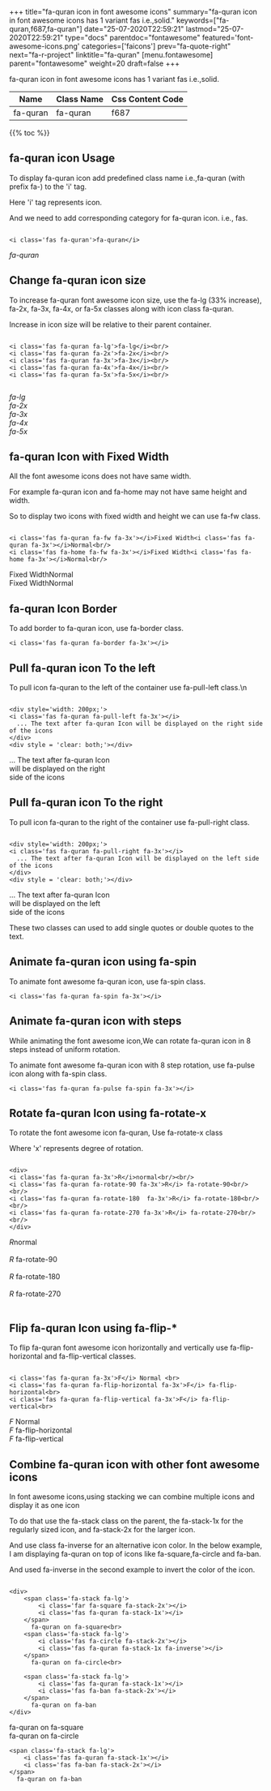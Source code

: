 +++
title="fa-quran icon in font awesome icons"
summary="fa-quran icon in font awesome icons has 1 variant fas i.e.,solid."
keywords=["fa-quran,f687,fa-quran"]
date="25-07-2020T22:59:21"
lastmod="25-07-2020T22:59:21"
type="docs"
parentdoc="fontawesome"
featured='font-awesome-icons.png'
categories=['faicons']
prev="fa-quote-right"
next="fa-r-project"
linktitle="fa-quran"
[menu.fontawesome]
parent="fontawesome"
weight=20
draft=false
+++


fa-quran icon in font awesome icons has 1 variant fas i.e.,solid.

<div class='table-responsive'><table class='table'><thead><tr><th>Name</th><th>Class Name</th><th>Css Content Code</th></tr></thead><tbody><tr><td>fa-quran</td><td>fa-quran</td><td>f687</td></tr></tbody></table></div>


{{% toc %}}


## fa-quran icon Usage

To display fa-quran icon add predefined class name i.e.,fa-quran (with prefix fa-) to the 'i' tag.

Here 'i' tag represents icon.

And we need to add corresponding category for fa-quran icon. i.e., fas.


```

<i class='fas fa-quran'>fa-quran</i>
```

<i class='fas fa-quran'>fa-quran</i>




## Change fa-quran icon size
To increase fa-quran font awesome icon size, use the fa-lg (33% increase), fa-2x, fa-3x, fa-4x, or fa-5x classes along with icon class fa-quran.

Increase in icon size will be relative to their parent container. 

```

<i class='fas fa-quran fa-lg'>fa-lg</i><br/>
<i class='fas fa-quran fa-2x'>fa-2x</i><br/>
<i class='fas fa-quran fa-3x'>fa-3x</i><br/>
<i class='fas fa-quran fa-4x'>fa-4x</i><br/>
<i class='fas fa-quran fa-5x'>fa-5x</i><br/>
            
```

<i class='fas fa-quran fa-lg'>fa-lg</i><br/>
<i class='fas fa-quran fa-2x'>fa-2x</i><br/>
<i class='fas fa-quran fa-3x'>fa-3x</i><br/>
<i class='fas fa-quran fa-4x'>fa-4x</i><br/>
<i class='fas fa-quran fa-5x'>fa-5x</i><br/>
            



## fa-quran Icon with Fixed Width 

All the font awesome icons does not have same width.

For example fa-quran icon and fa-home may not have same height and width.

So to display two icons with fixed width and height we can use fa-fw class.


```

<i class='fas fa-quran fa-fw fa-3x'></i>Fixed Width<i class='fas fa-quran fa-3x'></i>Normal<br/>
<i class='fas fa-home fa-fw fa-3x'></i>Fixed Width<i class='fas fa-home fa-3x'></i>Normal<br/>
```

<i class='fas fa-quran fa-fw fa-3x'></i>Fixed Width<i class='fas fa-quran fa-3x'></i>Normal<br/>
<i class='fas fa-home fa-fw fa-3x'></i>Fixed Width<i class='fas fa-home fa-3x'></i>Normal<br/>



## fa-quran Icon Border 

To add border to fa-quran icon, use fa-border class.


```
<i class='fas fa-quran fa-border fa-3x'></i>

```
<i class='fas fa-quran fa-border fa-3x'></i>





## Pull fa-quran icon To the left

To pull icon fa-quran to the left of the container use fa-pull-left class.\n

```

<div style='width: 200px;'>
<i class='fas fa-quran fa-pull-left fa-3x'></i>
  ... The text after fa-quran Icon will be displayed on the right side of the icons
</div>
<div style = 'clear: both;'></div>
```

<div style='width: 200px;'>
<i class='fas fa-quran fa-pull-left fa-3x'></i>
  ... The text after fa-quran Icon will be displayed on the right side of the icons
</div>
<div style = 'clear: both;'></div>




## Pull fa-quran icon To the right
To pull icon fa-quran to the right of the container use fa-pull-right class.

```

<div style='width: 200px;'>
<i class='fas fa-quran fa-pull-right fa-3x'></i>
  ... The text after fa-quran Icon will be displayed on the left side of the icons
</div>
<div style = 'clear: both;'></div>
```

<div style='width: 200px;'>
<i class='fas fa-quran fa-pull-right fa-3x'></i>
  ... The text after fa-quran Icon will be displayed on the left side of the icons
</div>
<div style = 'clear: both;'></div>

These two classes can used to add single quotes or double quotes to the text.


## Animate fa-quran icon using fa-spin
To animate font awesome fa-quran icon, use fa-spin class.

```
<i class='fas fa-quran fa-spin fa-3x'></i>
```
<i class='fas fa-quran fa-spin fa-3x'></i>




## Animate fa-quran icon with steps
While animating the font awesome icon,We can rotate fa-quran icon in 8 steps instead of uniform rotation.

To animate font awesome fa-quran icon with 8 step rotation, use fa-pulse icon along with fa-spin class.


```
<i class='fas fa-quran fa-pulse fa-spin fa-3x'></i>

```
<i class='fas fa-quran fa-pulse fa-spin fa-3x'></i>





## Rotate fa-quran Icon using fa-rotate-x
To rotate the font awesome icon fa-quran, Use fa-rotate-x class

Where 'x' represents degree of rotation.


```

<div>
<i class='fas fa-quran fa-3x'>R</i>normal<br/><br/>
<i class='fas fa-quran fa-rotate-90 fa-3x'>R</i> fa-rotate-90<br/><br/> 
<i class='fas fa-quran fa-rotate-180  fa-3x'>R</i> fa-rotate-180<br/><br/> 
<i class='fas fa-quran fa-rotate-270 fa-3x'>R</i> fa-rotate-270<br/><br/>
</div>
```

<div>
<i class='fas fa-quran fa-3x'>R</i>normal<br/><br/>
<i class='fas fa-quran fa-rotate-90 fa-3x'>R</i> fa-rotate-90<br/><br/> 
<i class='fas fa-quran fa-rotate-180  fa-3x'>R</i> fa-rotate-180<br/><br/> 
<i class='fas fa-quran fa-rotate-270 fa-3x'>R</i> fa-rotate-270<br/><br/>
</div>




## Flip fa-quran Icon using fa-flip-*
To flip fa-quran font awesome icon horizontally and vertically use fa-flip-horizontal and fa-flip-vertical classes. 

```

<i class='fas fa-quran fa-3x'>F</i> Normal <br>
<i class='fas fa-quran fa-flip-horizontal fa-3x'>F</i> fa-flip-horizontal<br>
<i class='fas fa-quran fa-flip-vertical fa-3x'>F</i> fa-flip-vertical<br>
```

<i class='fas fa-quran fa-3x'>F</i> Normal <br>
<i class='fas fa-quran fa-flip-horizontal fa-3x'>F</i> fa-flip-horizontal<br>
<i class='fas fa-quran fa-flip-vertical fa-3x'>F</i> fa-flip-vertical<br>




## Combine fa-quran icon with other font awesome icons
In font awesome icons,using stacking we can combine multiple icons and display it as one icon 

To do that use the fa-stack class on the parent, the fa-stack-1x for the regularly sized icon, and fa-stack-2x for the larger icon.

And use class fa-inverse for an alternative icon color. 
In the below example, I am displaying fa-quran on top of icons like fa-square,fa-circle and fa-ban.

And used fa-inverse in the second example to invert the color of the icon.

```

<div>
    <span class='fa-stack fa-lg'>
        <i class='far fa-square fa-stack-2x'></i>
        <i class='fas fa-quran fa-stack-1x'></i>
    </span>
      fa-quran on fa-square<br>
    <span class='fa-stack fa-lg'>
        <i class='fas fa-circle fa-stack-2x'></i>
        <i class='fas fa-quran fa-stack-1x fa-inverse'></i>
    </span>
      fa-quran on fa-circle<br>

    <span class='fa-stack fa-lg'>
        <i class='fas fa-quran fa-stack-1x'></i>
        <i class='fas fa-ban fa-stack-2x'></i>
    </span>
      fa-quran on fa-ban
</div>
```

<div>
    <span class='fa-stack fa-lg'>
        <i class='far fa-square fa-stack-2x'></i>
        <i class='fas fa-quran fa-stack-1x'></i>
    </span>
      fa-quran on fa-square<br>
    <span class='fa-stack fa-lg'>
        <i class='fas fa-circle fa-stack-2x'></i>
        <i class='fas fa-quran fa-stack-1x fa-inverse'></i>
    </span>
      fa-quran on fa-circle<br>

    <span class='fa-stack fa-lg'>
        <i class='fas fa-quran fa-stack-1x'></i>
        <i class='fas fa-ban fa-stack-2x'></i>
    </span>
      fa-quran on fa-ban
</div>






